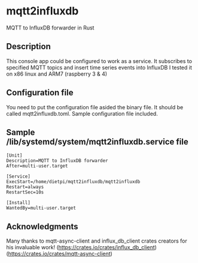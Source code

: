 # mqtt2influxdb
MQTT to InfluxDB forwarder in Rust

## Description

This console app could be configured to work as a service.
It subscribes to specified MQTT topics and insert time series events into InfluxDB 
I tested it on x86 linux and ARM7 (raspberry 3 & 4)

## Configuration file

You need to put the configuration file asided the binary file. It should be called mqtt2influxdb.toml.
Sample configuration file included.

## Sample /lib/systemd/system/mqtt2influxdb.service file

```
[Unit]
Description=MQTT to InfluxDB forwarder
After=multi-user.target

[Service]
ExecStart=/home/dietpi/mqtt2influxdb/mqtt2influxdb
Restart=always
RestartSec=10s

[Install]
WantedBy=multi-user.target
```
## Acknowledgments

Many thanks to mqtt-async-client and influx_db_client crates creators for his invaluable work!
(https://crates.io/crates/influx_db_client)
(https://crates.io/crates/mqtt-async-client)


